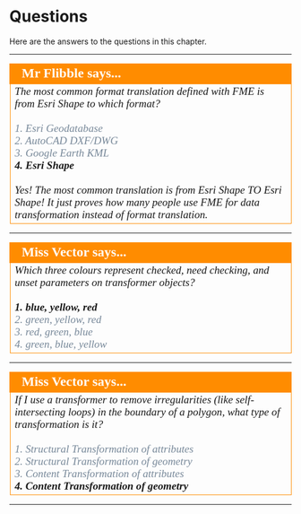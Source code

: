 # Questions #

Here are the answers to the questions in this chapter.


---

<!--Person X Says Section-->

<table style="border-spacing: 0px">
<tr>
<td style="vertical-align:middle;background-color:darkorange;border: 2px solid darkorange">
<i class="fa fa-quote-left fa-lg fa-pull-left fa-fw" style="color:white;padding-right: 12px;vertical-align:text-top"></i>
<span style="color:white;font-size:x-large;font-weight: bold;font-family:serif">Mr Flibble says...</span>
</td>
</tr>

<tr>
<td style="border: 1px solid darkorange">
<span style="font-family:serif; font-style:italic; font-size:larger">
The most common format translation defined with FME is from Esri Shape to which format?
<br><br><span style="color:lightslategrey">1. Esri Geodatabase</span>
<br><span style="color:lightslategrey">2. AutoCAD DXF/DWG</span>
<br><span style="color:lightslategrey">3. Google Earth KML</span>
<br><span style="font-weight:bold">4. Esri Shape</span>
<br><br>Yes! The most common translation is from Esri Shape TO Esri Shape! It just proves how many people use FME for data transformation instead of format translation.
</span>
</td>
</tr>
</table>


---

<!--Person X Says Section-->

<table style="border-spacing: 0px">
<tr>
<td style="vertical-align:middle;background-color:darkorange;border: 2px solid darkorange">
<i class="fa fa-quote-left fa-lg fa-pull-left fa-fw" style="color:white;padding-right: 12px;vertical-align:text-top"></i>
<span style="color:white;font-size:x-large;font-weight: bold;font-family:serif">Miss Vector says...</span>
</td>
</tr>

<tr>
<td style="border: 1px solid darkorange">
<span style="font-family:serif; font-style:italic; font-size:larger">
Which three colours represent checked, need checking, and unset parameters on transformer objects?
<br><br><span style="font-weight:bold">1. blue, yellow, red</span>
<br><span style="color:lightslategrey">2. green, yellow, red</span>
<br><span style="color:lightslategrey">3. red, green, blue</span>
<br><span style="color:lightslategrey">4. green, blue, yellow</span>
</span>
</td>
</tr>
</table>


---

<!--Person X Says Section-->

<table style="border-spacing: 0px">
<tr>
<td style="vertical-align:middle;background-color:darkorange;border: 2px solid darkorange">
<i class="fa fa-quote-left fa-lg fa-pull-left fa-fw" style="color:white;padding-right: 12px;vertical-align:text-top"></i>
<span style="color:white;font-size:x-large;font-weight: bold;font-family:serif">Miss Vector says...</span>
</td>
</tr>

<tr>
<td style="border: 1px solid darkorange">
<span style="font-family:serif; font-style:italic; font-size:larger">
If I use a transformer to remove irregularities (like self-intersecting loops) in the boundary of a polygon, what type of transformation is it? 
<br><br><span style="color:lightslategrey">1. Structural Transformation of attributes</span>
<br><span style="color:lightslategrey">2. Structural Transformation of geometry</span>
<br><span style="color:lightslategrey">3. Content Transformation of attributes</span>
<br><span style="font-weight:bold">4. Content Transformation of geometry</span>
</span>
</td>
</tr>
</table>


---



